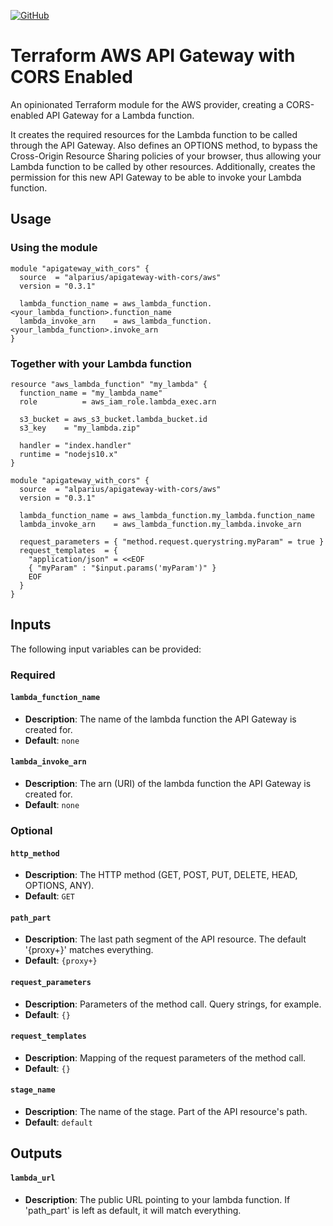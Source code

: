 [![GitHub][github-image]][github-link]

  [github-image]: https://img.shields.io/github/release/alparius/terraform-aws-apigateway-with-cors.svg
  [github-link]: https://github.com/alparius/terraform-aws-apigateway-with-cors/releases

# Terraform AWS API Gateway with CORS Enabled

An opinionated Terraform module for the AWS provider, creating a CORS-enabled API Gateway for a Lambda function.

It creates the required resources for the Lambda function to be called through the API Gateway. Also defines an OPTIONS method, to bypass the Cross-Origin Resource Sharing policies of your browser, thus allowing your Lambda function to be called by other resources. Additionally, creates the permission for this new API Gateway to be able to invoke your Lambda function.


## Usage

### Using the module

``` hcl
module "apigateway_with_cors" {
  source  = "alparius/apigateway-with-cors/aws"
  version = "0.3.1"

  lambda_function_name = aws_lambda_function.<your_lambda_function>.function_name
  lambda_invoke_arn    = aws_lambda_function.<your_lambda_function>.invoke_arn 
}
```

### Together with your Lambda function
``` hcl
resource "aws_lambda_function" "my_lambda" {
  function_name = "my_lambda_name"
  role          = aws_iam_role.lambda_exec.arn

  s3_bucket = aws_s3_bucket.lambda_bucket.id
  s3_key    = "my_lambda.zip"

  handler = "index.handler"
  runtime = "nodejs10.x"
}

module "apigateway_with_cors" {
  source  = "alparius/apigateway-with-cors/aws"
  version = "0.3.1"

  lambda_function_name = aws_lambda_function.my_lambda.function_name
  lambda_invoke_arn    = aws_lambda_function.my_lambda.invoke_arn
  
  request_parameters = { "method.request.querystring.myParam" = true }
  request_templates  = {
    "application/json" = <<EOF
    { "myParam" : "$input.params('myParam')" }
    EOF
  }
}
```


## Inputs

The following input variables can be provided:

### Required

#### `lambda_function_name`
- **Description**: The name of the lambda function the API Gateway is created for.
- **Default**: `none`

#### `lambda_invoke_arn`
- **Description**: The arn (URI) of the lambda function the API Gateway is created for.
- **Default**: `none`

### Optional

#### `http_method`
- **Description**: The HTTP method (GET, POST, PUT, DELETE, HEAD, OPTIONS, ANY).
- **Default**: `GET`

#### `path_part`
- **Description**: The last path segment of the API resource. The default '{proxy+}' matches everything.
- **Default**: `{proxy+}`

#### `request_parameters`
- **Description**: Parameters of the method call. Query strings, for example.
- **Default**: `{}`

#### `request_templates`
- **Description**: Mapping of the request parameters of the method call.
- **Default**: `{}`

#### `stage_name`
- **Description**: The name of the stage. Part of the API resource's path.
- **Default**: `default`


## Outputs

#### `lambda_url`
- **Description**: The public URL pointing to your lambda function. If 'path_part' is left as default, it will match everything.
